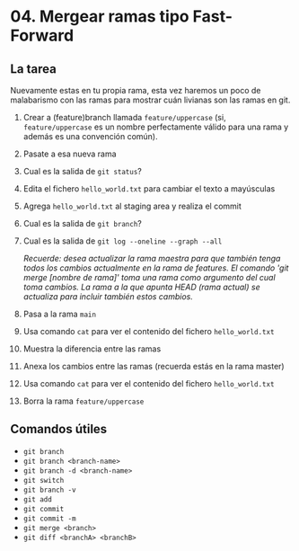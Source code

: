 # 04. Mergear ramas tipo Fast-Forward

## La tarea

Nuevamente estas en tu propia rama, esta vez haremos un poco de malabarismo con las ramas para mostrar cuán livianas son las ramas en git.

1. Crear a (feature)branch llamada `feature/uppercase` (si, `feature/uppercase` es un nombre perfectamente válido para una rama y además es una convención común).
2. Pasate a esa nueva rama
3. Cual es la salida de `git status`?
4. Edita el fichero `hello_world.txt` para cambiar el texto a mayúsculas
5. Agrega `hello_world.txt` al staging area y realiza el commit
6. Cual es la salida de `git branch`?
7. Cual es la salida de `git log --oneline --graph --all`

   *Recuerde: desea actualizar la rama maestra para que también tenga todos los cambios actualmente en la rama de features. El comando 'git merge [nombre de rama]' toma una rama como argumento del cual toma cambios. La rama a la que apunta HEAD (rama actual) se actualiza para incluir también estos cambios.*

8. Pasa a la rama `main`
9. Usa comando `cat` para ver el contenido del fichero `hello_world.txt`
10. Muestra la diferencia entre las ramas
11. Anexa los cambios entre las ramas (recuerda estás en la rama master)
12. Usa comando `cat` para ver el contenido del fichero `hello_world.txt`
13. Borra la rama `feature/uppercase`

## Comandos útiles

- `git branch`
- `git branch <branch-name>`
- `git branch -d <branch-name>`
- `git switch`
- `git branch -v`
- `git add`
- `git commit`
- `git commit -m`
- `git merge <branch>`
- `git diff <branchA> <branchB>`

